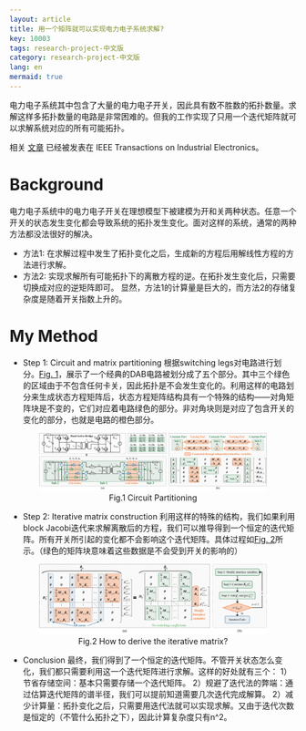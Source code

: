 ```yaml
---
layout: article
title: 用一个矩阵就可以实现电力电子系统求解?
key: 10003
tags: research-project-中文版
category: research-project-中文版
lang: en
mermaid: true
---
```

电力电子系统其中包含了大量的电力电子开关，因此具有数不胜数的拓扑数量。求解这样多拓扑数量的电路是非常困难的。但我的工作实现了只用一个迭代矩阵就可以求解系统对应的所有可能拓扑。

<!--more-->

相关 [文章](https://ieeexplore.ieee.org/abstract/document/10242237) 已经被发表在 IEEE Transactions on Industrial Electronics。

# Background
电力电子系统中的电力电子开关在理想模型下被建模为开和关两种状态。任意一个开关的状态发生变化都会导致系统的拓扑发生变化。面对这样的系统，通常的两种方法都没法很好的解决。
- 方法1: 在求解过程中发生了拓扑变化之后，生成新的方程后用解线性方程的方法进行求解。
- 方法2: 实现求解所有可能拓扑下的离散方程的逆。在拓扑发生变化后，只需要切换成对应的逆矩阵即可。
显然，方法1的计算量是巨大的，而方法2的存储复杂度是随着开关指数上升的。
# My Method
- Step 1: Circuit and matrix partitioning
根据switching legs对电路进行划分。[Fig. 1](#fig1)，展示了一个经典的DAB电路被划分成了五个部分。其中三个绿色的区域由于不包含任何卡关，因此拓扑是不会发生变化的。利用这样的电路划分来生成状态方程矩阵后，状态方程矩阵结构具有一个特殊的结构——对角矩阵块是不变的，它们对应着电路绿色的部分。非对角块则是对应了包含开关的变化的部分，也就是电路的橙色部分。

<a id="fig1"></a>
<p align="center">
  <img src="/assets/images/blog1/Fig2.png" alt="Deep RL" width="400">
  <br>
  <e>Fig.1 Circuit Partitioning</e>
</p>

- Step 2: Iterative matrix construction
利用这样的特殊的结构，我们如果利用block Jacobi迭代来求解离散后的方程，我们可以推导得到一个恒定的迭代矩阵。所有开关所引起的变化都不会影响这个迭代矩阵。具体过程如[Fig. 2](#fig2)所示。（绿色的矩阵块意味着这些数据是不会受到开关的影响的）

<a id="fig2"></a>
<p align="center">
  <img src="/assets/images/blog1/Fig3.png" alt="Deep RL" width="400">
  <br>
  <e>Fig.2 How to derive the iterative matrix?</e>
</p>

- Conclusion
最终，我们得到了一个恒定的迭代矩阵。不管开关状态怎么变化，我们都只需要利用这一个迭代矩阵进行求解。这样的好处就有三个：
1）节省存储空间：基本只需要存储一个迭代矩阵。
2）规避了迭代法的弊端：通过估算迭代矩阵的谱半径，我们可以提前知道需要几次迭代完成解算。
2）减少计算量：拓扑变化之后，只需要用迭代法就可以实现求解。又由于迭代次数是恒定的（不管什么拓扑之下），因此计算复杂度只有n^2。

<!--more-->